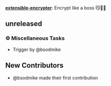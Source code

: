 [**extensible-encrypter**](https://github.com/bsodmike/extensible-encrypter-rs): Encrypt like a boss 😼🕵️‍♂️

## unreleased

### ⚙️ Miscellaneous Tasks

- Trigger by @bsodmike


## New Contributors
* @bsodmike made their first contribution

<!-- generated by git-cliff -->

